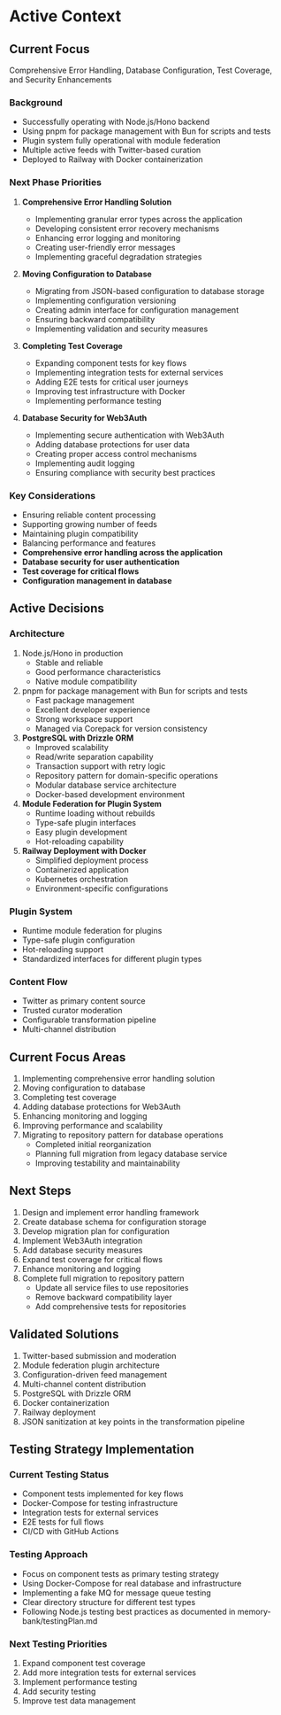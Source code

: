 # Active Context

## Current Focus
Comprehensive Error Handling, Database Configuration, Test Coverage, and Security Enhancements

### Background
- Successfully operating with Node.js/Hono backend
- Using pnpm for package management with Bun for scripts and tests
- Plugin system fully operational with module federation
- Multiple active feeds with Twitter-based curation
- Deployed to Railway with Docker containerization

### Next Phase Priorities
1. **Comprehensive Error Handling Solution**
   - Implementing granular error types across the application
   - Developing consistent error recovery mechanisms
   - Enhancing error logging and monitoring
   - Creating user-friendly error messages
   - Implementing graceful degradation strategies

2. **Moving Configuration to Database**
   - Migrating from JSON-based configuration to database storage
   - Implementing configuration versioning
   - Creating admin interface for configuration management
   - Ensuring backward compatibility
   - Implementing validation and security measures

3. **Completing Test Coverage**
   - Expanding component tests for key flows
   - Implementing integration tests for external services
   - Adding E2E tests for critical user journeys
   - Improving test infrastructure with Docker
   - Implementing performance testing

4. **Database Security for Web3Auth**
   - Implementing secure authentication with Web3Auth
   - Adding database protections for user data
   - Creating proper access control mechanisms
   - Implementing audit logging
   - Ensuring compliance with security best practices

### Key Considerations
- Ensuring reliable content processing
- Supporting growing number of feeds
- Maintaining plugin compatibility
- Balancing performance and features
- **Comprehensive error handling across the application**
- **Database security for user authentication**
- **Test coverage for critical flows**
- **Configuration management in database**

## Active Decisions

### Architecture
1. Node.js/Hono in production
   - Stable and reliable
   - Good performance characteristics
   - Native module compatibility
2. pnpm for package management with Bun for scripts and tests
   - Fast package management
   - Excellent developer experience
   - Strong workspace support
   - Managed via Corepack for version consistency
3. **PostgreSQL with Drizzle ORM**
   - Improved scalability
   - Read/write separation capability
   - Transaction support with retry logic
   - Repository pattern for domain-specific operations
   - Modular database service architecture
   - Docker-based development environment
4. **Module Federation for Plugin System**
   - Runtime loading without rebuilds
   - Type-safe plugin interfaces
   - Easy plugin development
   - Hot-reloading capability
5. **Railway Deployment with Docker**
   - Simplified deployment process
   - Containerized application
   - Kubernetes orchestration
   - Environment-specific configurations

### Plugin System
- Runtime module federation for plugins
- Type-safe plugin configuration
- Hot-reloading support
- Standardized interfaces for different plugin types

### Content Flow
- Twitter as primary content source
- Trusted curator moderation
- Configurable transformation pipeline
- Multi-channel distribution

## Current Focus Areas
1. Implementing comprehensive error handling solution
2. Moving configuration to database
3. Completing test coverage
4. Adding database protections for Web3Auth
5. Enhancing monitoring and logging
6. Improving performance and scalability
7. Migrating to repository pattern for database operations
   - Completed initial reorganization
   - Planning full migration from legacy database service
   - Improving testability and maintainability

## Next Steps
1. Design and implement error handling framework
2. Create database schema for configuration storage
3. Develop migration plan for configuration
4. Implement Web3Auth integration
5. Add database security measures
6. Expand test coverage for critical flows
7. Enhance monitoring and logging
8. Complete full migration to repository pattern
   - Update all service files to use repositories
   - Remove backward compatibility layer
   - Add comprehensive tests for repositories

## Validated Solutions
1. Twitter-based submission and moderation
2. Module federation plugin architecture
3. Configuration-driven feed management
4. Multi-channel content distribution
5. PostgreSQL with Drizzle ORM
6. Docker containerization
7. Railway deployment
8. JSON sanitization at key points in the transformation pipeline

## Testing Strategy Implementation

### Current Testing Status
- Component tests implemented for key flows
- Docker-Compose for testing infrastructure
- Integration tests for external services
- E2E tests for full flows
- CI/CD with GitHub Actions

### Testing Approach
- Focus on component tests as primary testing strategy
- Using Docker-Compose for real database and infrastructure
- Implementing a fake MQ for message queue testing
- Clear directory structure for different test types
- Following Node.js testing best practices as documented in memory-bank/testingPlan.md

### Next Testing Priorities
1. Expand component test coverage
2. Add more integration tests for external services
3. Implement performance testing
4. Add security testing
5. Improve test data management
